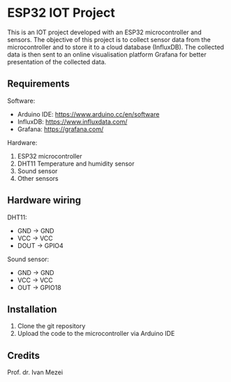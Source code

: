# ESP32 IOT Project

This is an IOT project developed with an ESP32 microcontroller and sensors.
The objective of this project is to collect sensor data from the microcontroller and to store it to a cloud database (InfluxDB). The collected data is then sent to an online visualisation platform Grafana for better presentation of the collected data. 

## Requirements

 Software: 

 * Arduino IDE: https://www.arduino.cc/en/software
 * InfluxDB: https://www.influxdata.com/
 * Grafana: https://grafana.com/

 Hardware: 

 1. ESP32 microcontroller
 2. DHT11 Temperature and humidity sensor 
 3. Sound sensor 
 4. Other sensors
    

## Hardware wiring 

   DHT11:
   
   * GND -> GND 
   * VCC -> VCC
   * DOUT -> GPIO4
   


 Sound sensor:
  
   * GND -> GND 
   * VCC -> VCC
   * OUT -> GPIO18



## Installation

1. Clone the git repository
2. Upload the code to the microcontroller via Arduino IDE

## Credits

Prof. dr. Ivan Mezei

